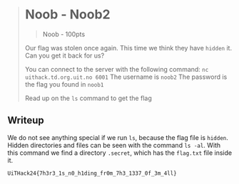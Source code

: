 > # Noob - Noob2
> > Noob - 100pts
>
> Our flag was stolen once again. This time we think they have `hidden` it. Can you get it back for us?
>
> You can connect to the server with the following command: `nc uithack.td.org.uit.no 6001`
> The username is `noob2`
> The password is the flag you found in `noob1`
>
> Read up on the `ls` command to get the flag

## Writeup
We do not see anything special if we run `ls`, because the flag file is `hidden`. Hidden directories and files can be seen with the command `ls -al`. With this command we find a directory `.secret`, which has the `flag.txt` file inside it.

```
UiTHack24{7h3r3_1s_n0_h1ding_fr0m_7h3_1337_0f_3m_4ll}
```